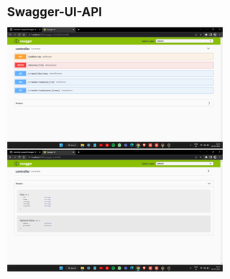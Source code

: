 # Swagger-UI-API

![crudoperations.png](https://github.com/mahidhar-rayapati/Swagger-UI-API/blob/main/img/Crud%20operations.png)
![model.png](https://github.com/mahidhar-rayapati/Swagger-UI-API/blob/main/img/Model.png)
